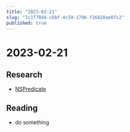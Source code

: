 ```yaml
---
title: "2023-02-21"
slug: "7c1f70d4-c6bf-4c59-1796-f26828ae6fc2"
published: true
---
```


# 2023-02-21

## Research

- [NSPredicate](nspredicate.md)

## Reading

- do something